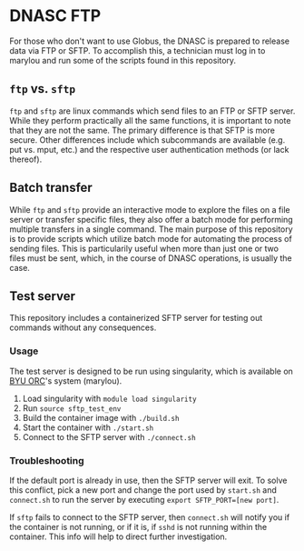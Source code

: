 # DNASC FTP

For those who don't want to use Globus, the DNASC is prepared
to release data via FTP or SFTP. To accomplish this, a technician
must log in to marylou and run some of the scripts found in this
repository.

## `ftp` vs. `sftp`

`ftp` and `sftp` are linux commands which send files to an FTP or
SFTP server. While they perform practically all the same functions,
it is important to note that they are not the same. The primary
difference is that SFTP is more secure. Other differences include
which subcommands are available (e.g. put vs. mput, etc.) and the
respective user authentication methods (or lack thereof).

## Batch transfer

While `ftp` and `sftp` provide an interactive mode to explore the files
on a file server or transfer specific files, they also offer a batch mode
for performing multiple transfers in a single command.
The main purpose of this repository is to provide scripts which utilize
batch mode for automating the process of sending files. This is 
particularily useful when more than just one or two files must be sent, 
which, in the course of DNASC operations, is usually the case.

## Test server

This repository includes a containerized SFTP server for testing out 
commands without any consequences.

### Usage

The test server is designed to be run using singularity, which is
available on [BYU ORC](https://rc.byu.edu)'s system (marylou).

1. Load singularity with `module load singularity`
2. Run `source sftp_test_env`
3. Build the container image with `./build.sh`
4. Start the container with `./start.sh`
5. Connect to the SFTP server with `./connect.sh`

### Troubleshooting

If the default port is already in use, then the SFTP server
will exit. To solve this conflict, pick a new port and change 
the port used by `start.sh` and `connect.sh` to run the server
by executing `export SFTP_PORT=[new port]`.

If `sftp` fails to connect to the SFTP server, then `connect.sh` 
will notify you if the container is not running, or if it is, if 
`sshd` is not running within the container. This info will help 
to direct further investigation.